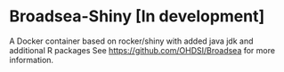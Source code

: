 # Broadsea-Shiny [In development]
A Docker container based on rocker/shiny with added java jdk and additional R packages
See <https://github.com/OHDSI/Broadsea> for more information.
